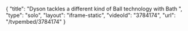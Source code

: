 {
    "title": "Dyson tackles a different kind of Ball technology with Bath ",
    "type": "solo",
    "layout": "iframe-static",
    "videoId": "3784174",
    "url": "\/tvpembed\/3784174"
}